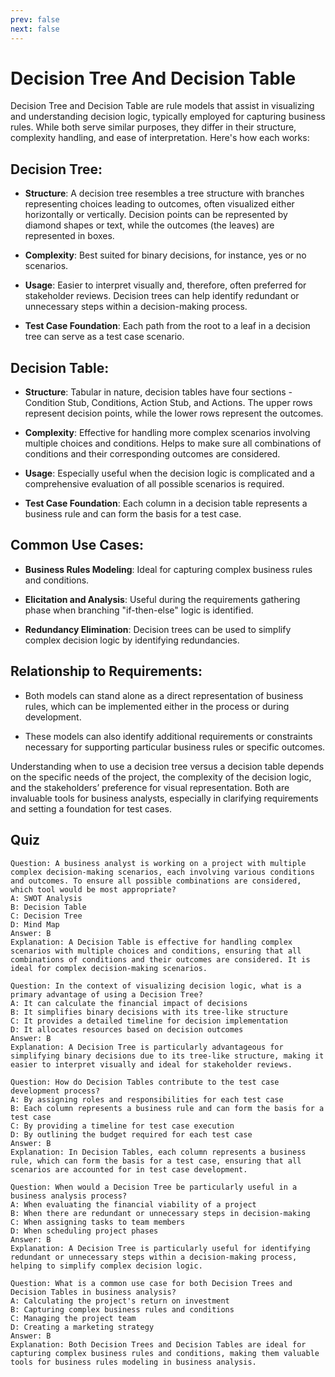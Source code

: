 ```yaml
---
prev: false
next: false
---
```


# Decision Tree And Decision Table

Decision Tree and Decision Table are rule models that assist in visualizing and understanding decision logic, typically employed for capturing business rules. While both serve similar purposes, they differ in their structure, complexity handling, and ease of interpretation. Here's how each works:

## Decision Tree:

- **Structure**: A decision tree resembles a tree structure with branches representing choices leading to outcomes, often visualized either horizontally or vertically. Decision points can be represented by diamond shapes or text, while the outcomes (the leaves) are represented in boxes.

- **Complexity**: Best suited for binary decisions, for instance, yes or no scenarios.

- **Usage**: Easier to interpret visually and, therefore, often preferred for stakeholder reviews. Decision trees can help identify redundant or unnecessary steps within a decision-making process.

- **Test Case Foundation**: Each path from the root to a leaf in a decision tree can serve as a test case scenario.

## Decision Table:

- **Structure**: Tabular in nature, decision tables have four sections - Condition Stub, Conditions, Action Stub, and Actions. The upper rows represent decision points, while the lower rows represent the outcomes.

- **Complexity**: Effective for handling more complex scenarios involving multiple choices and conditions. Helps to make sure all combinations of conditions and their corresponding outcomes are considered.

- **Usage**: Especially useful when the decision logic is complicated and a comprehensive evaluation of all possible scenarios is required.

- **Test Case Foundation**: Each column in a decision table represents a business rule and can form the basis for a test case.

## Common Use Cases:

- **Business Rules Modeling**: Ideal for capturing complex business rules and conditions.

- **Elicitation and Analysis**: Useful during the requirements gathering phase when branching "if-then-else" logic is identified.

- **Redundancy Elimination**: Decision trees can be used to simplify complex decision logic by identifying redundancies.

## Relationship to Requirements:

- Both models can stand alone as a direct representation of business rules, which can be implemented either in the process or during development.

- These models can also identify additional requirements or constraints necessary for supporting particular business rules or specific outcomes.

Understanding when to use a decision tree versus a decision table depends on the specific needs of the project, the complexity of the decision logic, and the stakeholders’ preference for visual representation. Both are invaluable tools for business analysts, especially in clarifying requirements and setting a foundation for test cases.

## Quiz

```quiz
Question: A business analyst is working on a project with multiple complex decision-making scenarios, each involving various conditions and outcomes. To ensure all possible combinations are considered, which tool would be most appropriate?
A: SWOT Analysis
B: Decision Table
C: Decision Tree
D: Mind Map
Answer: B
Explanation: A Decision Table is effective for handling complex scenarios with multiple choices and conditions, ensuring that all combinations of conditions and their outcomes are considered. It is ideal for complex decision-making scenarios.

Question: In the context of visualizing decision logic, what is a primary advantage of using a Decision Tree?
A: It can calculate the financial impact of decisions
B: It simplifies binary decisions with its tree-like structure
C: It provides a detailed timeline for decision implementation
D: It allocates resources based on decision outcomes
Answer: B
Explanation: A Decision Tree is particularly advantageous for simplifying binary decisions due to its tree-like structure, making it easier to interpret visually and ideal for stakeholder reviews.

Question: How do Decision Tables contribute to the test case development process?
A: By assigning roles and responsibilities for each test case
B: Each column represents a business rule and can form the basis for a test case
C: By providing a timeline for test case execution
D: By outlining the budget required for each test case
Answer: B
Explanation: In Decision Tables, each column represents a business rule, which can form the basis for a test case, ensuring that all scenarios are accounted for in test case development.

Question: When would a Decision Tree be particularly useful in a business analysis process?
A: When evaluating the financial viability of a project
B: When there are redundant or unnecessary steps in decision-making
C: When assigning tasks to team members
D: When scheduling project phases
Answer: B
Explanation: A Decision Tree is particularly useful for identifying redundant or unnecessary steps within a decision-making process, helping to simplify complex decision logic.

Question: What is a common use case for both Decision Trees and Decision Tables in business analysis?
A: Calculating the project's return on investment
B: Capturing complex business rules and conditions
C: Managing the project team
D: Creating a marketing strategy
Answer: B
Explanation: Both Decision Trees and Decision Tables are ideal for capturing complex business rules and conditions, making them valuable tools for business rules modeling in business analysis.
```
